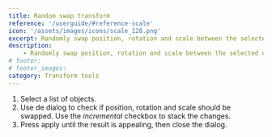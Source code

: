 ```yaml
---
title: Random swap transform
reference: '/userguide/#reference-scale'
icon: '/assets/images/icons/scale_128.png'
excerpt: Randomly swap position, rotation and scale between the selected objects.
description:
    - Randomly swap position, rotation and scale between the selected objects.
# footer:
# footer_images:
category: Transform tools
---
```


1. Select a list of objects.
2. Use de dialog to check if position, rotation and scale should be swapped. Use the *incremental* checkbox to stack the changes.
3. Press apply until the result is appealing, then close the dialog.
